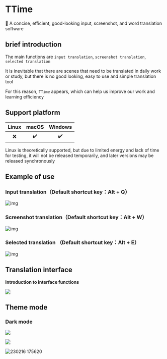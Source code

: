 # TTime

🚀 A concise, efficient, good-looking input, screenshot, and word translation software



## brief introduction

The main functions are `input translation`, `screenshot translation`, `selected translation`

It is inevitable that there are scenes that need to be translated in daily work or study, but there is no good looking, easy to use and simple translation tool

For this reason, `TTime` appears, which can help us improve our work and learning efficiency



## Support platform

| Linux | macOS | Windows |
| :---: | :---: | :-----: |
|   ❌   |   ✔️   |    ✔️    |

Linux is theoretically supported, but due to limited energy and lack of time for testing, it will not be released temporarily, and later versions may be released synchronously



## Example of use

### Input translation（Default shortcut key：Alt + Q）

![img](./README.en.assets/input.gif)

### Screenshot translation（Default shortcut key：Alt + W）

![img](./README.en.assets/screenshot.gif)

### Selected translation （Default shortcut key：Alt + E）

![img](./README.en.assets/choice.gif)

## Translation interface

**Introduction to interface functions**

![](./README.assets/translate-fun.png)

## Theme mode

### Dark mode

![](./README.assets/input-dark.gif)

![](./README.assets/screenshot-dark.gif)

![230216 175620](README.assets/choice-dark.gif)
